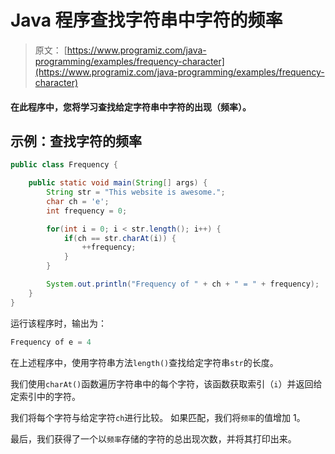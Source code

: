 # Java 程序查找字符串中字符的频率

> 原文： [https://www.programiz.com/java-programming/examples/frequency-character](https://www.programiz.com/java-programming/examples/frequency-character)

#### 在此程序中，您将学习查找给定字符串中字符的出现（频率）。

## 示例：查找字符的频率

```java
public class Frequency {

    public static void main(String[] args) {
        String str = "This website is awesome.";
        char ch = 'e';
        int frequency = 0;

        for(int i = 0; i < str.length(); i++) {
            if(ch == str.charAt(i)) {
                ++frequency;
            }
        }

        System.out.println("Frequency of " + ch + " = " + frequency);
    }
}
```

运行该程序时，输出为：

```java
Frequency of e = 4
```

在上述程序中，使用字符串方法`length()`查找给定字符串`str`的长度。

我们使用`charAt()`函数遍历字符串中的每个字符，该函数获取索引（`i`）并返回给定索引中的字符。

我们将每个字符与给定字符`ch`进行比较。 如果匹配，我们将`频率`的值增加 1。

最后，我们获得了一个以`频率`存储的字符的总出现次数，并将其打印出来。